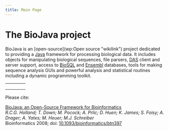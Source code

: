 ```yaml
---
title: Main Page
---
```


The BioJava project
===================

BioJava is an [open-source](wp:Open source "wikilink") project dedicated
to providing a [Java](http://www.java.sun.com) framework for processing
biological data. It includes objects for manipulating biological
sequences, file parsers, [DAS](http://biodas.org/) client and server
support, access to [BioSQL](biosql:Main_Page "wikilink") and
[Ensembl](http://www.ensembl.org) databases, tools for making sequence
analysis GUIs and powerful analysis and statistical routines including a
dynamic programming toolkit.

<table style="width:100%; vertical-align: top">
<tr style="vertical-align: top;">
<td style="width: 25%; vertical-align: top;">
</td>
<td style="width: 50%; vertical-align: top;">
</td>
<td style="width: 25%; vertical-align: top;" rowspan="2">
</td>
</tr>
<tr style="vertical-align: top;">
<td style="width: 25%; vertical-align: top;">
<td style="width: 50%; vertical-align: top;">
</td>
</tr>
<tr>
<td style="width: 25%; vertical-align: top;">
</td>
<td style="width: 25%; vertical-align: top;" colspan="2">
</td>
</tr>
</table>
Please cite:

[BioJava: an Open-Source Framework for
Bioinformatics](http://bioinformatics.oxfordjournals.org/cgi/content/abstract/btn397v1?ijkey=jIKd6VUGPrgshbv&keytype=ref)  
<i>R.C.G. Holland; T. Down; M. Pocock; A. Prlic; D. Huen; K. James; S.
Foisy; A. Drager; A. Yates; M. Heuer; M.J. Schreiber</i>  
Bioinformatics 2008; doi:
[10.1093/bioinformatics/btn397](http://dx.doi.org/10.1093/bioinformatics/btn397)
